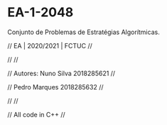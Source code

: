 # EA-1-2048
Conjunto de Problemas de Estratégias Algorítmicas.


//      EA   |   2020/2021   |   FCTUC       //

//                                           //

// Autores:     Nuno Silva      2018285621   //

//              Pedro Marques   2018285632   //

//                                           //

//              All code in C++              //

